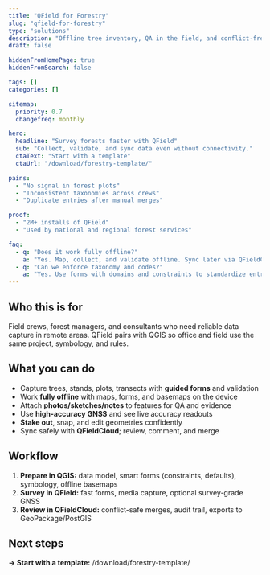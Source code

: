 ```yaml
---
title: "QField for Forestry"
slug: "qfield-for-forestry"
type: "solutions"
description: "Offline tree inventory, QA in the field, and conflict-free sync."
draft: false

hiddenFromHomePage: true
hiddenFromSearch: false

tags: []
categories: []

sitemap:
  priority: 0.7
  changefreq: monthly

hero:
  headline: "Survey forests faster with QField"
  sub: "Collect, validate, and sync data even without connectivity."
  ctaText: "Start with a template"
  ctaUrl: "/download/forestry-template/"

pains:
  - "No signal in forest plots"
  - "Inconsistent taxonomies across crews"
  - "Duplicate entries after manual merges"

proof:
  - "2M+ installs of QField"
  - "Used by national and regional forest services"

faq:
  - q: "Does it work fully offline?"
    a: "Yes. Map, collect, and validate offline. Sync later via QFieldCloud with conflict-safe merges."
  - q: "Can we enforce taxonomy and codes?"
    a: "Yes. Use forms with domains and constraints to standardize entries across crews."
---
```


## Who this is for
Field crews, forest managers, and consultants who need reliable data capture in remote areas. QField pairs with QGIS so office and field use the same project, symbology, and rules.

## What you can do
- Capture trees, stands, plots, transects with **guided forms** and validation  
- Work **fully offline** with maps, forms, and basemaps on the device  
- Attach **photos/sketches/notes** to features for QA and evidence  
- Use **high-accuracy GNSS** and see live accuracy readouts  
- **Stake out**, snap, and edit geometries confidently  
- Sync safely with **QFieldCloud**; review, comment, and merge

## Workflow
1) **Prepare in QGIS:** data model, smart forms (constraints, defaults), symbology, offline basemaps  
2) **Survey in QField:** fast forms, media capture, optional survey-grade GNSS  
3) **Review in QFieldCloud:** conflict-safe merges, audit trail, exports to GeoPackage/PostGIS

## Next steps
**→ Start with a template:** /download/forestry-template/
